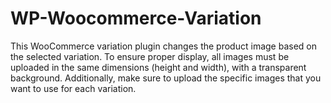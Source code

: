 # WP-Woocommerce-Variation
This WooCommerce variation plugin changes the product image based on the selected variation. To ensure proper display, all images must be uploaded in the same dimensions (height and width), with a transparent background. Additionally, make sure to upload the specific images that you want to use for each variation.
